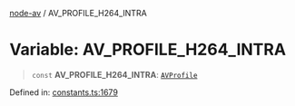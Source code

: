 [node-av](../globals.md) / AV\_PROFILE\_H264\_INTRA

# Variable: AV\_PROFILE\_H264\_INTRA

> `const` **AV\_PROFILE\_H264\_INTRA**: [`AVProfile`](../type-aliases/AVProfile.md)

Defined in: [constants.ts:1679](https://github.com/seydx/av/blob/f8631fc881b394300b1479f511d55cf1c370a87f/src/constants/constants.ts#L1679)

